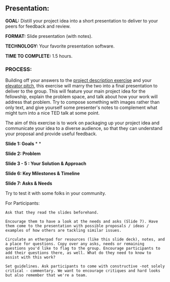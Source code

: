 ## Presentation:
    
**GOAL:** Distill your project idea into a short presentation to deliver to your peers for feedback and review. 
    
**FORMAT:** Slide presentation (with notes). 
    
**TECHNOLOGY:** Your favorite presentation software. 
    
**TIME TO COMPLETE:** 1.5 hours.

### PROCESS: 

Building off your answers to the [project description exercise](https://github.com/mozillascience/fellows-class-2015/blob/master/explore/2-project_description_exercise.md) and your [elevator pitch](https://github.com/mozillascience/fellows-class-2015/blob/master/explore/3-elevator_pitch_exercise.md), this exercise will marry the two into a final presentation to deliver to the group. This will feature your main project idea for the fellowship, explain the problem space, and talk about how your work will address that problem. Try to compose something with images rather than only text, and give yourself some presenter's notes to complement what might turn into a nice TED talk at some point.

The aim of this exercise is to work on packaging up your project idea and communicate your idea to a diverse audience, so that they can understand your proposal and provide useful feedback.

**Slide 1: Goals**
* 
* 
    
**Slide 2: Problem**

**Slide 3 - 5 : Your Solution & Approach**

**Slide 6: Key Milestones & Timeline**

**Slide 7: Asks & Needs**

Try to test it with some folks in your community.

For Participants: 

    Ask that they read the slides beforehand.

    Encourage them to have a look at the needs and asks (Slide 7). Have them come to the presentation with possible proposals / ideas / examples of how others are tackling similar issues.

    Circulate an etherpad for resources (like this slide deck), notes, and a place for questions. Copy over any asks, needs or remaining questions you'd like to flag to the group. Encourage participants to add their questions there, as well. What do they need to know to assist with this work?

    Set guidelines. Ask participants to come with constructive -not solely critical - commentary. We want to encourage critiques and hard looks but also remember that we're a team. 






